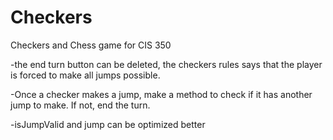 # Checkers
Checkers and Chess game for CIS 350

-the end turn button can be deleted, the checkers rules says that the player is forced to make all jumps possible.

-Once a checker makes a jump, make a method to check if it has another jump to make.  If not, end the turn.

-isJumpValid and jump can be optimized better
